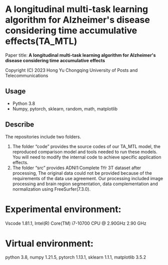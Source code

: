 # A longitudinal multi-task learning algorithm for Alzheimer's disease considering time accumulative effects(TA_MTL)

Paper title:
**A longitudinal multi-task learning algorithm for Alzheimer's disease considering time accumulative effects**

Copyright (C) 2023
Hong Yu
Chongqing University of Posts and Telecommunications

## Usage

- Python 3.8
- Numpy, pytorch, sklearn, random, math, matplotlib

## Describe

The repositories include two folders. 

1. The folder  “code” provides the source codes of our TA_MTL model, the reproduced comparison model and tools needed to run these models. You will need to modify the internal code to achieve specific application effects.
1. The folder  “src” provides ADNI1:Complete 1Yr 3T dataset after processing, The original data could not be provided because of the requirements of the data use agreement. Our processing included image processing and brain region segmentation, data complementation and normalization using FreeSurfer(7.3.0).

# Experimental environment:

Vscode 1.81.1, Intel(R) Core(TM) i7-10700 CPU @ 2.90GHz   2.90 GHz

# Virtual environment:

python 3.8, numpy 1.21.5, pytorch 1.13.1, sklearn 1.1.1, matplotlib 3.5.2
